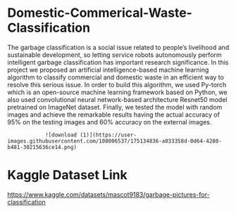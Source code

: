 # Domestic-Commerical-Waste-Classification
The garbage classification is a social issue related to people’s livelihood and  sustainable development, so letting service robots autonomously perform  intelligent garbage classification has important research significance. In this  project we proposed an artificial intelligence-based machine learning algorithm to  classify commercial and domestic waste in an efficient way to resolve this serious  issue. In order to build this algorithm, we used Py-torch which is an open-source  machine learning framework based on Python, we also used convolutional neural  network-based architecture Resnet50 model pretrained on ImageNet dataset.  Finally, we tested the model with random images and achieve the remarkable  results having the actual accuracy of 95% on the testing images and 60% accuracy  on the external images. 


                ![download (1)](https://user-images.githubusercontent.com/108006537/175134836-a033358d-0d64-4280-b481-30215636ce14.png)


# Kaggle Dataset Link
https://www.kaggle.com/datasets/mascot9183/garbage-pictures-for-classification
